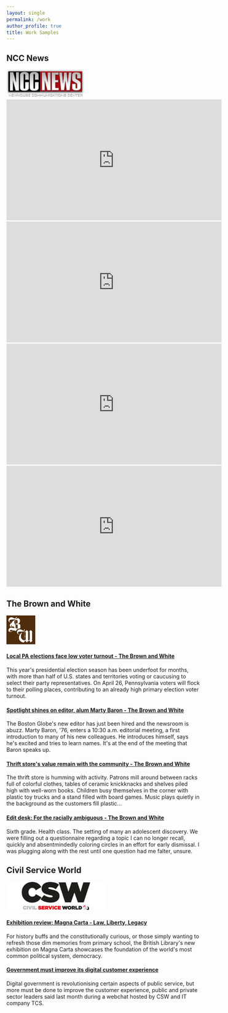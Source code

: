 ```yaml
---
layout: single
permalink: /work
author_profile: true
title: Work Samples
---
```


## NCC News
<img src="/images/ncc.png" height="75px" />
<iframe width="560" height="315" src="https://www.youtube.com/embed/6yVlPPgl5NQ?rel=0" frameborder="0" allowfullscreen></iframe>
<br />
<iframe width="560" height="315" src="https://www.youtube.com/embed/TzPtkFvy_LE?rel=0" frameborder="0" allowfullscreen></iframe>
<br />
<iframe width="560" height="315" src="https://www.youtube.com/embed/XrMnqDYUc9Q?rel=0" frameborder="0" allowfullscreen></iframe>
<br />
<iframe width="560" height="315" src="https://www.youtube.com/embed/d6Ani958K0E?rel=0" frameborder="0" allowfullscreen></iframe>
<br />

## The Brown and White
<img src="/images/bw.png" height="75px" />
<h4><a href="http://thebrownandwhite.com/2016/04/17/voter-turnout/">Local PA elections face low voter turnout - The Brown and White</a></h4><p>This year's presidential election season has been underfoot for months, with more than half of U.S. states and territories voting or caucusing to select their party representatives. On April 26, Pennsylvania voters will flock to their polling places, contributing to an already high primary election voter turnout.</p>

<h4><a href="http://thebrownandwhite.com/2016/02/15/marty-baron-profile/">Spotlight shines on editor, alum Marty Baron - The Brown and White</a></h4><p>The Boston Globe's new editor has just been hired and the newsroom is abuzz. Marty Baron, '76, enters a 10:30 a.m. editorial meeting, a first introduction to many of his new colleagues. He introduces himself, says he's excited and tries to learn names. It's at the end of the meeting that Baron speaks up.</p>

<h4><a href="http://thebrownandwhite.com/2015/10/19/bethlehem-thrift-shop/">Thrift store's value remain with the community - The Brown and White</a></h4><p>The thrift store is humming with activity. Patrons mill around between racks full of colorful clothes, tables of ceramic knickknacks and shelves piled high with well-worn books. Children busy themselves in the corner with plastic toy trucks and a stand filled with board games. Music plays quietly in the background as the customers fill plastic...</p>

<h4><a href="http://thebrownandwhite.com/2015/11/23/edit-desk-racially-ambiguous/">Edit desk: For the racially ambiguous - The Brown and White</a></h4><p>Sixth grade. Health class. The setting of many an adolescent discovery. We were filling out a questionnaire regarding a topic I can no longer recall, quickly and absentmindedly coloring circles in an effort for early dismissal. I was plugging along with the rest until one question had me falter, unsure.</p>

## Civil Service World
<img src="/images/ccw.png" height="75px" />
<h4><a href="http://www.civilserviceworld.com/articles/culture/exhibition-review-magna-carta-%E2%80%93-law-liberty-legacy">Exhibition review: Magna Carta - Law, Liberty, Legacy</a></h4><p>For history buffs and the constitutionally curious, or those simply wanting to refresh those dim memories from primary school, the British Library's new exhibition on Magna Carta showcases the foundation of the world's most common political system, democracy.</p>

<h4><a href="http://www.civilserviceworld.com/articles/analysis/government-must-improve-its-digital-customer-experience">Government must improve its digital customer experience</a></h4><p>Digital government is revolutionising certain aspects of public service, but more must be done to improve the customer experience, public and private sector leaders said last month during a webchat hosted by CSW and IT company TCS.</p>
